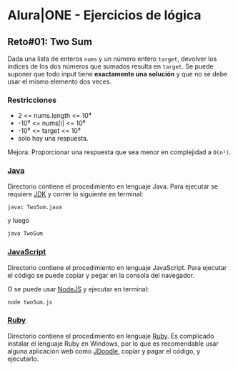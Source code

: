 # Alura|ONE - Ejercicios de lógica

## Reto#01: Two Sum
Dada una lista de enteros `nums` y un número entero `target`, devolver los indices de los dos números que sumados resulta en `target`. Se puede suponer que todo input tiene **exactamente una solución** y que no se debe usar el mismo elemento dos veces.

### Restricciones
- 2 <= nums.length <= 10⁴
- -10⁹ <= nums[i] <= 10⁹
- -10⁹ <= target <= 10⁹
- solo hay una respuesta.

Mejora: Proporcionar una respuesta que sea menor en complejidad a `O(n²)`.

### [Java](./java/TwoSum.java)
Directorio contiene el procedimiento en lenguaje Java. Para ejecutar se requiere [JDK](https://www.oracle.com/java/technologies/downloads/) y correr lo siguiente en terminal:
```bash
javac TwoSum.java
```
y luego
```bash
java TwoSum
```

### [JavaScript](./javascript/twoSum.js)
Directorio contiene el procedimiento en lenguaje JavaScript. Para ejecutar el código se puede copiar y pegar en la consola del navegador.

O se puede usar [NodeJS](https://nodejs.org/en) y ejecutar en terminal:
```bash
node twoSum.js
```

### [Ruby](./ruby/two_sum.rb)
Directorio contiene el procedimiento en lenguaje [Ruby](https://www.ruby-lang.org/en/). Es complicado instalar el lenguaje Ruby en Windows, por lo que es recomendable usar alguna aplicación web como [JDoodle](), copiar y pagar el código, y ejecutarlo.
